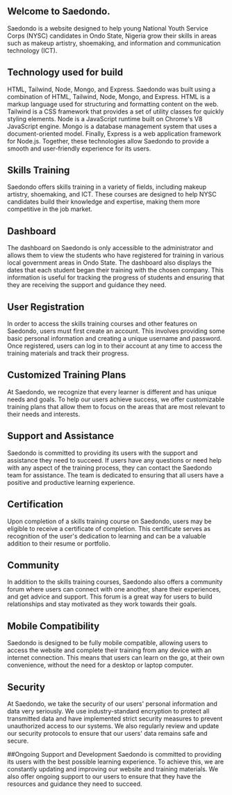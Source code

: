 ## Welcome to Saedondo.
Saedondo is a website designed to help young National Youth Service Corps (NYSC) candidates in Ondo State, Nigeria grow their skills in areas such as makeup artistry, shoemaking, and information and communication technology (ICT).
## Technology used for build
HTML, 
Tailwind, 
Node, 
Mongo, 
and Express.
Saedondo was built using a combination of HTML, Tailwind, Node, Mongo, and Express. HTML is a markup language used for structuring and formatting content on the web. Tailwind is a CSS framework that provides a set of utility classes for quickly styling elements. Node is a JavaScript runtime built on Chrome's V8 JavaScript engine. Mongo is a database management system that uses a document-oriented model. Finally, Express is a web application framework for Node.js. Together, these technologies allow Saedondo to provide a smooth and user-friendly experience for its users.
## Skills Training
Saedondo offers skills training in a variety of fields, including makeup artistry, shoemaking, and ICT. These courses are designed to help NYSC candidates build their knowledge and expertise, making them more competitive in the job market.
## Dashboard
The dashboard on Saedondo is only accessible to the administrator and allows them to view the students who have registered for training in various local government areas in Ondo State. The dashboard also displays the dates that each student began their training with the chosen company. This information is useful for tracking the progress of students and ensuring that they are receiving the support and guidance they need.
## User Registration
In order to access the skills training courses and other features on Saedondo, users must first create an account. This involves providing some basic personal information and creating a unique username and password. Once registered, users can log in to their account at any time to access the training materials and track their progress.
## Customized Training Plans
At Saedondo, we recognize that every learner is different and has unique needs and goals. To help our users achieve success, we offer customizable training plans that allow them to focus on the areas that are most relevant to their needs and interests.
## Support and Assistance
Saedondo is committed to providing its users with the support and assistance they need to succeed. If users have any questions or need help with any aspect of the training process, they can contact the Saedondo team for assistance. The team is dedicated to ensuring that all users have a positive and productive learning experience.
## Certification
Upon completion of a skills training course on Saedondo, users may be eligible to receive a certificate of completion. This certificate serves as recognition of the user's dedication to learning and can be a valuable addition to their resume or portfolio.
## Community
In addition to the skills training courses, Saedondo also offers a community forum where users can connect with one another, share their experiences, and get advice and support. This forum is a great way for users to build relationships and stay motivated as they work towards their goals.

## Mobile Compatibility
Saedondo is designed to be fully mobile compatible, allowing users to access the website and complete their training from any device with an internet connection. This means that users can learn on the go, at their own convenience, without the need for a desktop or laptop computer.


## Security
At Saedondo, we take the security of our users' personal information and data very seriously. We use industry-standard encryption to protect all transmitted data and have implemented strict security measures to prevent unauthorized access to our systems. We also regularly review and update our security protocols to ensure that our users' data remains safe and secure.


##Ongoing Support and Development
Saedondo is committed to providing its users with the best possible learning experience. To achieve this, we are constantly updating and improving our website and training materials. We also offer ongoing support to our users to ensure that they have the resources and guidance they need to succeed.